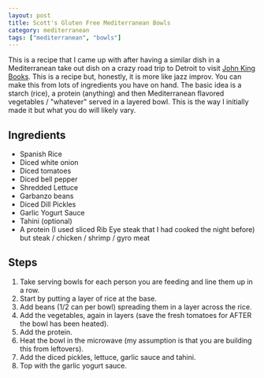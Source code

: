 ```yaml
---
layout: post
title: Scott's Gluten Free Mediterranean Bowls
category: mediterranean
tags: ["mediterranean", "bowls"]
---
```

This is a recipe that I came up with after having a similar dish in a Mediterranean take out dish on a crazy road trip to Detroit to visit [John King Books](https://www.johnkingbooksdetroit.com/).  This is a recipe but, honestly, it is more like jazz improv.  You can make this from lots of ingredients you have on hand.  The basic idea is a starch (rice), a protein (anything) and then Mediterranean flavored vegetables / "whatever" served in a layered bowl.  This is the way I initially made it but what you do will likely vary.

## Ingredients

* Spanish Rice
* Diced white onion
* Diced tomatoes
* Diced bell pepper
* Shredded Lettuce
* Garbanzo beans
* Diced Dill Pickles
* Garlic Yogurt Sauce
* Tahini (optional)
* A protein (I used sliced Rib Eye steak that I had cooked the night before) but steak / chicken / shrimp / gyro meat

## Steps

1. Take serving bowls for each person you are feeding and line them up in a row.
2. Start by putting a layer of rice at the base.
3. Add beans (1/2 can per bowl) spreading them in a layer across the rice.
4. Add the vegetables, again in layers (save the fresh tomatoes for AFTER the bowl has been heated).
5. Add the protein.
6. Heat the bowl in the microwave (my assumption is that you are building this from leftovers).
7. Add the diced pickles, lettuce, garlic sauce and tahini.  
8. Top with the garlic yogurt sauce.

